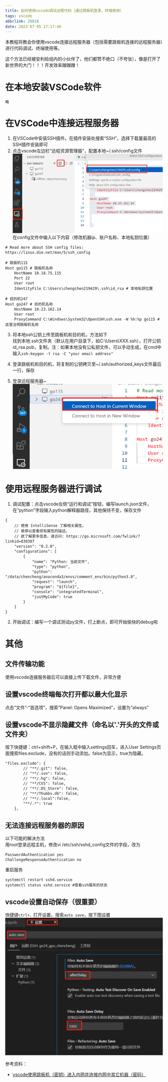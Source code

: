 ```yaml
---
title: 如何使用vscode调试远程代码（通过跳板机登录、终端使用）
tags: vscode
abbrlink: 20818
date: 2023-07-05 17:17:40
---
```


本教程将教会你使用vscode连接远程服务器（包括需要跳板机连接的远程服务器）进行代码调试、终端使用等。

这个方法已经被安利给组内的小伙伴了，他们都赞不绝口（不夸张），像是打开了新世界的大门！！！开发效率蹭蹭蹭！



# 在本地安装VSCode软件
    略
# 在VSCode中连接远程服务器
1. 在VSCode中安装SSH插件。在插件安装处搜索“SSH”，选择下载量最高的SSH插件安装即可 
2. 点击vscode左边栏“远程资源管理器”，配置本地~/.ssh/config文件  
![config文件截图](/images/connect-to-remote-machine-through-vscode/snapshot1.png)
在config文件中输入以下内容（修改机器ip、账户名称、本地私钥位置）
```shell
# Read more about SSH config files: https://linux.die.net/man/5/ssh_config

# 跳板机115
Host go115 # 跳板机名称
    HostName 10.18.75.115
    Port 22
    User root
    IdentityFile C:\Users\chengchen219429\.ssh\id_rsa # 本地私钥位置

# 目的机247
Host go247 # 目的机名称
    HostName 10.23.162.14
    User root
    ProxyCommand C:\Windows\System32\OpenSSH\ssh.exe -W %h:%p go115 # 这里注明跳板机名称
```

3. 将本地ssh公钥上传至跳板机和目的机，方法如下    
找到本地.ssh文件夹（默认在用户目录下，如C:\Users\XXX\.ssh），打开公钥id_rsa.pub，复制。注：如果本地没有公私钥文件，可以手动生成，在cmd中输入`ssh-keygen -t rsa -C "your email address"`

4. 登录跳板机和目的机，将复制的公钥拷贝至~/.ssh/authorized_keys文件最后一行，保存

5. 登录远程服务器~
![config文件截图](/images/connect-to-remote-machine-through-vscode/snapshot2.png)

# 使用远程服务器进行调试
1. 调试配置：点击vscode左侧“运行和调试”按钮，编写launch.json文件，在“python”字段输入python解释器路径，其他保持不变，保存文件
```
{
    // 使用 IntelliSense 了解相关属性。 
    // 悬停以查看现有属性的描述。
    // 欲了解更多信息，请访问: https://go.microsoft.com/fwlink/?linkid=830387
    "version": "0.2.0",
    "configurations": [
        {
            "name": "Python: 当前文件",
            "type": "python",
            "python": "/data/chencheng/anaconda3/envs/comment_env/bin/python3.8",
            "request": "launch",
            "program": "${file}",
            "console": "integratedTerminal",
            "justMyCode": true
        }
    ]
}
```
2. 开始调试：编写一个调试测试py文件，打上断点，即可开始愉快的debug啦

# 其他
## 文件传输功能
使用vscode连接服务器后可以直接上传下载文件，非常方便
## 设置vscode终端每次打开都以最大化显示
点击“文件”-“首选项”，搜索“Panel: Opens Maximized”，设置为“always”
## 设置vscode不显示隐藏文件（命名以'.'开头的文件或文件夹）
按下快捷键：ctrl+shift+P，在输入框中输入settings回车，进入User Settings页面搜索files.exclude，没有的话则手动添加。false为显示，true为隐藏。
```
"files.exclude": {
        // "**/.git": false,
        // "**/.svn": false,
        // "**/.hg": false,
        // "**/CVS": false,
        // "**/.DS_Store": false,
        // "**/Thumbs.db": false,
        // "**/.local":false,
        "**/.*": true
    },
```
## 无法连接远程服务器的原因
以下可能的解决方法  
用root登录远程主机，修改vi /etc/ssh/sshd_config文件的字段，改为
```
PasswordAuthentication yes
ChallengeResponseAuthentication no
```
重启服务
```
systemctl restart sshd.service
systemctl status sshd.service #查看ssh服务的状态
```

## vscode设置自动保存（很重要）
快捷键`ctrl+，`打开设置，搜索`auto save`，按下图设置
![config文件截图](/images/connect-to-remote-machine-through-vscode/snapshot3.png)




参考资料：
- [vscode使用跳板机（密钥）进入内网并连接内网中其它机器（密码）](https://blog.csdn.net/baidu_41553551/article/details/128505159)